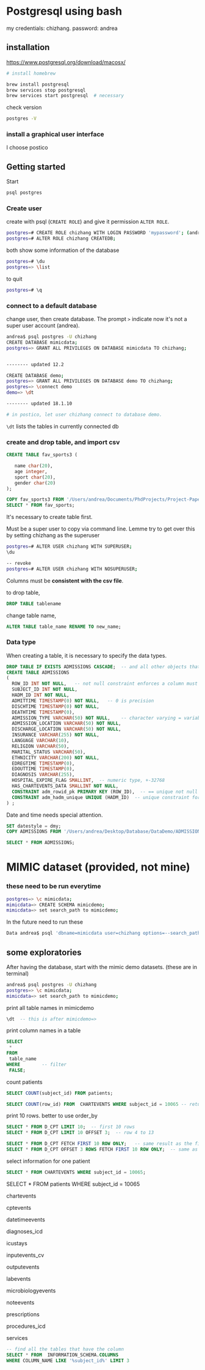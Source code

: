 # Postgresql using bash 

my credentials: chizhang. password: andrea

## installation

https://www.postgresql.org/download/macosx/

```bash
# install homebrew

brew install postgresql
brew services stop postgresql  
brew services start postgresql  # necessary
```

check version

```bash
postgres -V  
```



### install a graphical user interface

I choose postico







## Getting started

Start

```bash
psql postgres
```



### Create user

create with psql (`CREATE ROLE`) and give it permission `ALTER ROLE`.

```bash
postgres=# CREATE ROLE chizhang WITH LOGIN PASSWORD 'mypassword'; (andrea is my password)
postgres=# ALTER ROLE chizhang CREATEDB;
```

both show some information of the database

```bash
postgres=# \du
postgres=> \list
```



to quit

```bash
postgres=# \q 
```



### connect to a default database

change user, then create database. The prompt  `>` indicate now it's not a super user account (andrea). 

```bash
andrea$ psql postgres -U chizhang
CREATE DATABASE mimicdata;
postgres=> GRANT ALL PRIVILEGES ON DATABASE mimicdata TO chizhang;


-------- updated 12.2

CREATE DATABASE demo;
postgres=> GRANT ALL PRIVILEGES ON DATABASE demo TO chizhang;
postgres=> \connect demo 
demo=> \dt 

-------- updated 18.1.10

# in postico, let user chizhang connect to database demo. 

```

`\dt` lists the tables in currently connected db





### create and drop table, and import csv

```sql
CREATE TABLE fav_sports3 (

   name char(20),
   age integer,
   sport char(20),
   gender char(20)
);

COPY fav_sports3 FROM '/Users/andrea/Documents/PhdProjects/Project-Paper2/Database/trialdata.csv' DELIMITER ',' CSV HEADER;
SELECT * FROM fav_sports;
```

It's necessary to create table first. 

Must be a super user to copy via command line. Lemme try to get over this by setting chizhang as the superuser

```bash
postgres=# ALTER USER chizhang WITH SUPERUSER;
\du

-- revoke
postgres=# ALTER USER chizhang WITH NOSUPERUSER;

```





Columns must be **consistent with the csv file**. 



to drop table, 

```sql
DROP TABLE tablename
```

change table name, 

```sql
ALTER TABLE table_name RENAME TO new_name;
```







### Data type 

When creating a table, it is necessary to specify the data types. 

```sql
DROP TABLE IF EXISTS ADMISSIONS CASCADE;  -- and all other objects that depends on it
CREATE TABLE ADMISSIONS
(
  ROW_ID INT NOT NULL,   -- not null constraint enforces a column must not accept NULL values
  SUBJECT_ID INT NOT NULL,
  HADM_ID INT NOT NULL,
  ADMITTIME TIMESTAMP(0) NOT NULL,   -- 0 is precision
  DISCHTIME TIMESTAMP(0) NOT NULL,
  DEATHTIME TIMESTAMP(0),
  ADMISSION_TYPE VARCHAR(50) NOT NULL,    -- character varying = variable-length with limit, stores up to n characters
  ADMISSION_LOCATION VARCHAR(50) NOT NULL,
  DISCHARGE_LOCATION VARCHAR(50) NOT NULL,
  INSURANCE VARCHAR(255) NOT NULL,
  LANGUAGE VARCHAR(10),
  RELIGION VARCHAR(50),
  MARITAL_STATUS VARCHAR(50),
  ETHNICITY VARCHAR(200) NOT NULL,
  EDREGTIME TIMESTAMP(0),
  EDOUTTIME TIMESTAMP(0),
  DIAGNOSIS VARCHAR(255),
  HOSPITAL_EXPIRE_FLAG SMALLINT,  -- numeric type, +-32768
  HAS_CHARTEVENTS_DATA SMALLINT NOT NULL,
  CONSTRAINT adm_rowid_pk PRIMARY KEY (ROW_ID),  -- == unique not null
  CONSTRAINT adm_hadm_unique UNIQUE (HADM_ID)  -- unique constraint for all rows
) ;
```



Date and time needs special attention. 

```sql
SET datestyle = dmy;
COPY ADMISSIONS FROM '/Users/andrea/Desktop/Database/DataDemo/ADMISSIONS.csv' DELIMITER ',' CSV HEADER NULL '';

SELECT * FROM ADMISSIONS;
```





# MIMIC dataset (provided, not mine)



### these need to be run everytime

```bash
postgres=> \c mimicdata;
mimicdata=> CREATE SCHEMA mimicdemo;
mimicdata=> set search_path to mimicdemo;
```

In the future need to run these

```bash
Data andrea$ psql 'dbname=mimicdata user=chizhang options=--search_path=mimicdemo'
```





## some exploratories

After having the database, start with the mimic demo datasets. (these are in terminal)

```bash
andrea$ psql postgres -U chizhang
postgres=> \c mimicdata;
mimicdata=> set search_path to mimicdemo;
```

print all table names in mimicdemo

```sql
\dt  -- this is after mimicdemo=>
```

print column names in a table

```sql
SELECT 
 *            
FROM 
 table_name
WHERE        -- filter
 FALSE;
```

count patients

```sql
SELECT COUNT(subject_id) FROM patients;

SELECT COUNT(row_id) FROM  CHARTEVENTS WHERE subject_id = 10065 -- returns how many rows 
```

print 10 rows. better to use order_by

```sql
SELECT * FROM D_CPT LIMIT 10;  -- first 10 rows
SELECT * FROM D_CPT LIMIT 10 OFFSET 3;  -- row 4 to 13

SELECT * FROM D_CPT FETCH FIRST 10 ROW ONLY;   -- same result as the first
SELECT * FROM D_CPT OFFSET 3 ROWS FETCH FIRST 10 ROW ONLY;  -- same as the second
```

select information for one patient 

```sql
SELECT * FROM CHARTEVENTS WHERE subject_id = 10065;
```



SELECT * FROM patients WHERE subject_id = 10065

chartevents

cptevents

datetimeevents

diagnoses_icd

icustays

inputevents_cv

outputevents

labevents

microbiologyevents

noteevents

prescriptions

procedures_icd

services



```sql
-- find all the tables that have the column
SELECT * FROM  INFORMATION_SCHEMA.COLUMNS
WHERE COLUMN_NAME LIKE '%subject_id%' LIMIT 3
```














